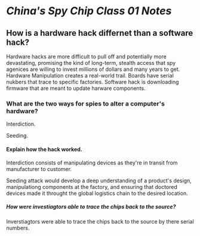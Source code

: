 # *China's Spy Chip Class 01 Notes*

## How is a hardware hack differnet than a software hack?
Hardware hacks are more difficult to pull off and potentially more devastating, promising the kind of long-term, stealth access that spy agenices are willing to invest millions of dollars and many years to get. Hardware Manipulation creates a real-world trail. Boards have serial nukbers that trace to specific factories.
Software hack is downloading firmware that are meant to update harware components.

### What are the two ways for spies to alter a computer's hardware?
Interdiction.

Seeding.

#### Explain how the hack worked.
Interdiction consists of manipulating devices as they're in transit from manufacturer to customer.

Seeding attack would develop a deep understanding of a product's design, manipulationg components at the factory, and ensuring that doctored devices made it throught the global logistics chain to the desired location.

##### How were investiagtors able to trace the chips back to the source?
Inverstiagtors were able to trace the chips back to the source by there serial numbers.
